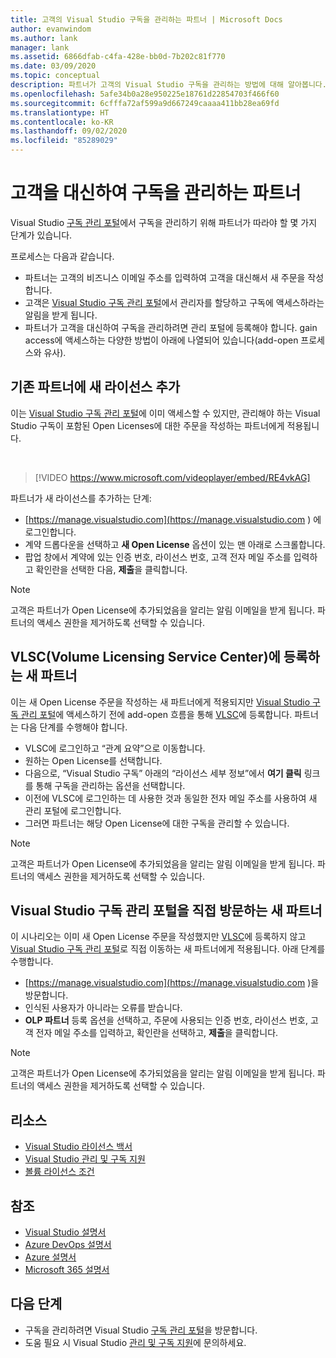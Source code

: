 ```yaml
---
title: 고객의 Visual Studio 구독을 관리하는 파트너 | Microsoft Docs
author: evanwindom
ms.author: lank
manager: lank
ms.assetid: 6866dfab-c4fa-428e-bb0d-7b202c81f770
ms.date: 03/09/2020
ms.topic: conceptual
description: 파트너가 고객의 Visual Studio 구독을 관리하는 방법에 대해 알아봅니다.
ms.openlocfilehash: 5afe34b0a28e950225e18761d22854703f466f60
ms.sourcegitcommit: 6cfffa72af599a9d667249caaaa411bb28ea69fd
ms.translationtype: HT
ms.contentlocale: ko-KR
ms.lasthandoff: 09/02/2020
ms.locfileid: "85289029"
---
```

# <a name="partners-managing-subscriptions-on-behalf-of-customers"></a>고객을 대신하여 구독을 관리하는 파트너
Visual Studio [구독 관리 포털](https://manage.visualstudio.com)에서 구독을 관리하기 위해 파트너가 따라야 할 몇 가지 단계가 있습니다. 

프로세스는 다음과 같습니다.
- 파트너는 고객의 비즈니스 이메일 주소를 입력하여 고객을 대신해서 새 주문을 작성합니다.
- 고객은 [Visual Studio 구독 관리 포털](https://manage.visualstudio.com)에서 관리자를 할당하고 구독에 액세스하라는 알림을 받게 됩니다.
- 파트너가 고객을 대신하여 구독을 관리하려면 관리 포털에 등록해야 합니다. gain access에 액세스하는 다양한 방법이 아래에 나열되어 있습니다(add-open 프로세스와 유사).

## <a name="existing-partners-adding-a-new-license"></a>기존 파트너에 새 라이선스 추가
이는 [Visual Studio 구독 관리 포털](https://manage.visualstudio.com)에 이미 액세스할 수 있지만, 관리해야 하는 Visual Studio 구독이 포함된 Open Licenses에 대한 주문을 작성하는 파트너에게 적용됩니다.  

<br> 

> [!VIDEO https://www.microsoft.com/videoplayer/embed/RE4vkAG]

파트너가 새 라이선스를 추가하는 단계:
- [https://manage.visualstudio.com](<https://manage.visualstudio.com> ) 에 로그인합니다.
- 계약 드롭다운을 선택하고 **새 Open License** 옵션이 있는 맨 아래로 스크롤합니다.
- 팝업 창에서 계약에 있는 인증 번호, 라이선스 번호, 고객 전자 메일 주소를 입력하고 확인란을 선택한 다음, **제출**을 클릭합니다.

> [!NOTE]
> 고객은 파트너가 Open License에 추가되었음을 알리는 알림 이메일을 받게 됩니다. 파트너의 액세스 권한을 제거하도록 선택할 수 있습니다.

## <a name="new-partners-who-register-on-the-volume-licensing-service-center-vlsc"></a>VLSC(Volume Licensing Service Center)에 등록하는 새 파트너

이는 새 Open License 주문을 작성하는 새 파트너에게 적용되지만 [Visual Studio 구독 관리 포털](https://manage.visualstudio.com)에 액세스하기 전에 add-open 흐름을 통해 [VLSC](https://www.microsoft.com/Licensing/servicecenter/default.aspx)에 등록합니다. 파트너는 다음 단계를 수행해야 합니다.
- VLSC에 로그인하고 “관계 요약”으로 이동합니다.
- 원하는 Open License를 선택합니다.
- 다음으로, “Visual Studio 구독” 아래의 “라이선스 세부 정보”에서 **여기 클릭** 링크를 통해 구독을 관리하는 옵션을 선택합니다.
- 이전에 VLSC에 로그인하는 데 사용한 것과 동일한 전자 메일 주소를 사용하여 새 관리 포털에 로그인합니다.
- 그러면 파트너는 해당 Open License에 대한 구독을 관리할 수 있습니다.

> [!NOTE]
> 고객은 파트너가 Open License에 추가되었음을 알리는 알림 이메일을 받게 됩니다. 파트너의 액세스 권한을 제거하도록 선택할 수 있습니다.


## <a name="new-partners-visiting-the-visual-studio-subscriptions-administration-portal-directly"></a>Visual Studio 구독 관리 포털을 직접 방문하는 새 파트너
이 시나리오는 이미 새 Open License 주문을 작성했지만 [VLSC](https://www.microsoft.com/Licensing/servicecenter/default.aspx)에 등록하지 않고 [Visual Studio 구독 관리 포털](https://manage.visualstudio.com)로 직접 이동하는 새 파트너에게 적용됩니다.  아래 단계를 수행합니다.
- [https://manage.visualstudio.com](<https://manage.visualstudio.com> )을 방문합니다.
- 인식된 사용자가 아니라는 오류를 받습니다.
- **OLP 파트너** 등록 옵션을 선택하고, 주문에 사용되는 인증 번호, 라이선스 번호, 고객 전자 메일 주소를 입력하고, 확인란을 선택하고, **제출**을 클릭합니다.

> [!NOTE]
> 고객은 파트너가 Open License에 추가되었음을 알리는 알림 이메일을 받게 됩니다. 파트너의 액세스 권한을 제거하도록 선택할 수 있습니다.

## <a name="resources"></a>리소스
- [Visual Studio 라이선스 백서](https://aka.ms/vslicensing)
- [Visual Studio 관리 및 구독 지원](https://visualstudio.microsoft.com/support/support-overview-vs)
- [볼륨 라이선스 조건](https://www.microsoft.com/licensing/product-licensing/products.aspx)

## <a name="see-also"></a>참조
- [Visual Studio 설명서](https://docs.microsoft.com/visualstudio/)
- [Azure DevOps 설명서](https://docs.microsoft.com/azure/devops/)
- [Azure 설명서](https://docs.microsoft.com/azure/)
- [Microsoft 365 설명서](https://docs.microsoft.com/microsoft-365/)

## <a name="next-steps"></a>다음 단계
- 구독을 관리하려면 Visual Studio [구독 관리 포털](https://manage.visualstudio.com)을 방문합니다.
- 도움 필요 시 Visual Studio [관리 및 구독 지원](https://visualstudio.microsoft.com/support/support-overview-vs)에 문의하세요.
